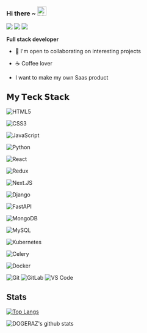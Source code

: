 ### Hi there ~ <img src="https://user-images.githubusercontent.com/1303154/88677602-1635ba80-d120-11ea-84d8-d263ba5fc3c0.gif" width="24px" alt="hi">

[![](https://img.shields.io/badge/-@DogerazOfficial-%23181717?style=flat-square&logo=x)](https://twitter.com/DogerazOfficial)
[![](https://img.shields.io/badge/-@dogeraz-%23181717?style=flat-square&logo=instagram)](https://www.instagram.com/dogeraz/)
[![](https://img.shields.io/badge/-@dogeraz-%23000000?style=flat-square&logo=youtube)](https://www.youtube.com/channel/UCEj5L8SwjRcH05TapAskZzQ)



**Full stack developer**

- 🤝  I'm open to collaborating on interesting projects

- ☕️ Coffee lover


- I want to make my own Saas product

## 𝗠𝘆 𝗧𝗲𝗰𝗸 𝗦𝘁𝗮𝗰𝗸


![HTML5](https://img.shields.io/badge/html5-%23E34F26.svg?style=for-the-badge&logo=html5&logoColor=white)

![CSS3](https://img.shields.io/badge/css3-%231572B6.svg?style=for-the-badge&logo=css3&logoColor=white)

![JavaScript](https://img.shields.io/badge/javascript-%23323330.svg?style=for-the-badge&logo=javascript&logoColor=white)

![Python](https://img.shields.io/badge/python-3670A0?style=for-the-badge&logo=python&logoColor=white)

![React](https://img.shields.io/badge/react-%2320232a.svg?style=for-the-badge&logo=react&logoColor=white)

![Redux](https://img.shields.io/badge/redux-%23593d88.svg?style=for-the-badge&logo=redux&logoColor=white)

![Next.JS](https://img.shields.io/badge/Next-black?style=for-the-badge&logo=next.js&logoColor=white)

![Django](https://img.shields.io/badge/django-%23092E20.svg?style=for-the-badge&logo=django&logoColor=white)

![FastAPI](https://img.shields.io/badge/FastAPI-005571?style=for-the-badge&logo=fastapi)

![MongoDB](https://img.shields.io/badge/MongoDB-%234ea94b.svg?style=for-the-badge&logo=mongodb&logoColor=white)

![MySQL](https://img.shields.io/badge/mysql-%2300f.svg?style=for-the-badge&logo=mysql&logoColor=white)

![Kubernetes](https://img.shields.io/badge/kubernetes-%23326ce5.svg?style=for-the-badge&logo=kubernetes&logoColor=white)

![Celery](https://img.shields.io/badge/celery-%23a9cc54.svg?style=for-the-badge&logo=celery&logoColor=ddf4a4)

![Docker](https://img.shields.io/badge/docker-%230db7ed.svg?style=for-the-badge&logo=docker&logoColor=white)





![Git](https://img.shields.io/badge/-Git-%23F05032?style=flat-square&logo=git&logoColor=%23ffffff)
![GitLab](https://img.shields.io/badge/-GitLab-FCA121?style=flat-square&logo=gitlab)
![VS Code](https://img.shields.io/badge/-VSCode-%23007ACC?style=flat-square&logo=visual-studio-code)




## Stats

[![Top Langs](https://github-readme-stats.vercel.app/api/top-langs/?username=DOGERAZ)](https://github.com/DOGERAZ/github-readme-stats)

![DOGERAZ's github stats](https://github-readme-stats.vercel.app/api?username=DOGERAZ&count_private=true&show_icons=true&theme=dracula)

</details>
